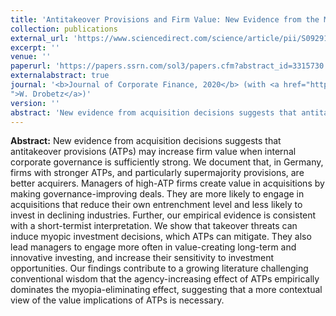 ```yaml
---
title: 'Antitakeover Provisions and Firm Value: New Evidence from the M&A Market'
collection: publications
external_url: 'https://www.sciencedirect.com/science/article/pii/S0929119920300389'
excerpt: ''
venue: ''
paperurl: 'https://papers.ssrn.com/sol3/papers.cfm?abstract_id=3315730'
externalabstract: true
journal: '<b>Journal of Corporate Finance, 2020</b> (with <a href="https://www.bwl.uni-hamburg.de/finance/team/drobetz.html
">W. Drobetz</a>)'
version: ''
abstract: 'New evidence from acquisition decisions suggests that antitakeover provisions (ATPs) may increase firm value when internal corporate governance is sufficiently strong. We document that, in Germany, firms with stronger ATPs, and particularly supermajority provisions, are better acquirers. Managers of high-ATP firms create value in acquisitions by making governance-improving deals. They are more likely to engage in acquisitions that reduce their own entrenchment level and less likely to invest in declining industries. Further, our empirical evidence is consistent with a short-termist interpretation. We show that takeover threats can induce myopic investment decisions, which ATPs can mitigate. They also lead managers to engage more often in value-creating long-term and innovative investing, and increase their sensitivity to investment opportunities. Our findings contribute to a growing literature challenging conventional wisdom that the agency-increasing effect of ATPs empirically dominates the myopia-eliminating effect, suggesting that a more contextual view of the value implications of ATPs is necessary.'
---
```


<strong>Abstract:</strong> New evidence from acquisition decisions suggests that antitakeover provisions (ATPs) may increase firm value when internal corporate governance is sufficiently strong. We document that, in Germany, firms with stronger ATPs, and particularly supermajority provisions, are better acquirers. Managers of high-ATP firms create value in acquisitions by making governance-improving deals. They are more likely to engage in acquisitions that reduce their own entrenchment level and less likely to invest in declining industries. Further, our empirical evidence is consistent with a short-termist interpretation. We show that takeover threats can induce myopic investment decisions, which ATPs can mitigate. They also lead managers to engage more often in value-creating long-term and innovative investing, and increase their sensitivity to investment opportunities. Our findings contribute to a growing literature challenging conventional wisdom that the agency-increasing effect of ATPs empirically dominates the myopia-eliminating effect, suggesting that a more contextual view of the value implications of ATPs is necessary.
